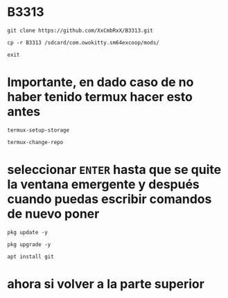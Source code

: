 # B3313

```
git clone https://github.com/XxCmbRxX/B3313.git
```

```
cp -r B3313 /sdcard/com.owokitty.sm64excoop/mods/
```

```
exit
```

# Importante, en dado caso de no haber tenido termux hacer esto antes

```
termux-setup-storage
```
```
termux-change-repo
```
# seleccionar ` ENTER ` hasta que se quite la ventana emergente y después cuando puedas escribir comandos de nuevo poner

```
pkg update -y
```
```
pkg upgrade -y
```
```
apt install git 
```
# ahora si volver a la parte superior
